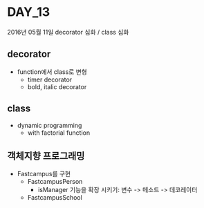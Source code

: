 # DAY_13
2016년 05월 11일
decorator 심화 / class 심화

## decorator
* function에서 class로 변형
  * timer decorator
  * bold, italic decorator

## class
* dynamic programming
  * with factorial function

## 객체지향 프로그래밍
* Fastcampus를 구현
  * FastcampusPerson
    * isManager 기능을 확장 시키기: 변수 -> 메소드 -> 데코레이터
  * FastcampusSchool

